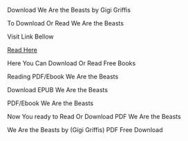 Download We Are the Beasts by Gigi Griffis

To Download Or Read We Are the Beasts

Visit Link Bellow

[Read Here](https://mobionlines.web.app/boyscouts/63120088-we-are-the-beasts)

Here You Can Download Or Read Free Books

Reading PDF/Ebook We Are the Beasts

Download EPUB We Are the Beasts

PDF/Ebook We Are the Beasts

Now You ready to Read Or Download PDF We Are the Beasts

We Are the Beasts by (Gigi Griffis) PDF Free Download
